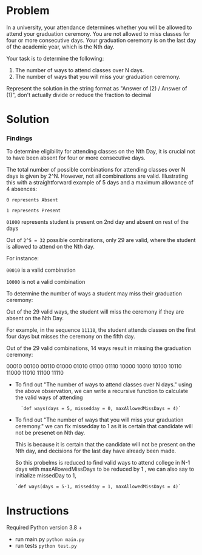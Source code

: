 # Problem

In a university, your attendance determines whether you will be
allowed to attend your graduation ceremony.
You are not allowed to miss classes for four or more consecutive days.
Your graduation ceremony is on the last day of the academic year,
which is the Nth day.

Your task is to determine the following:

1. The number of ways to attend classes over N days.
2. The number of ways that you will miss your graduation ceremony.

Represent the solution in the string format as "Answer of (2) / Answer
of (1)", don't actually divide or reduce the fraction to decimal

# Solution

### Findings

To determine eligibility for attending classes on the Nth Day, it is crucial not to have been absent for four or more consecutive days.

The total number of possible combinations for attending classes over N days is given by 2^N.
However, not all combinations are valid.
Illustrating this with a straightforward example of 5 days and a maximum allowance of 4 absences:

`0 represents Absent`

`1 represents Present`

`01000` represents student is present on 2nd day and absent on rest of the days

Out of `2^5 = 32` possible combinations, only 29 are valid, where the student is allowed to attend on the Nth day.

For instance:

`00010` is a valid combination

`10000` is not a valid combination

To determine the number of ways a student may miss their graduation ceremony:

Out of the 29 valid ways, the student will miss the ceremony if they are absent on the Nth Day.

For example, in the sequence `11110`, the student attends classes on the first four days but misses the ceremony on the fifth day.

Out of the 29 valid combinations, 14 ways result in missing the graduation ceremony:

00010
00100
00110
01000
01010
01100
01110
10000
10010
10100
10110
11000
11010
11100
11110

- To find out "The number of ways to attend classes over N days."
  using the above observation, we can write a recursive function to calculate the valid ways of attending

      	`def ways(days = 5, missedday = 0, maxAllowedMissDays = 4)`

- To find out "The number of ways that you will miss your graduation ceremony."
  we can fix  missedday to 1 as it is certain that candidate will not be presenet on Nth day.

  This is because it is certain that the candidate will not be present on the Nth day, and decisions for the last day have already been made.

  So this probelms is reduced to find valid ways to attend college in N-1 days with maxAllowedMissDays to be reduced by 1 , we can also say to initialize missedDay to 1,

      `def ways(days = 5-1, missedday = 1, maxAllowedMissDays = 4)`



# Instructions
 Required Python version 3.8 +
 - run main.py
	 `python main.py`
- run tests
	`python test.py`

	
